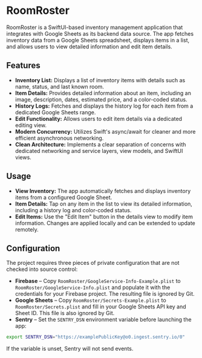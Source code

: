# RoomRoster

RoomRoster is a SwiftUI-based inventory management application that integrates with Google Sheets as its backend data source. The app fetches inventory data from a Google Sheets spreadsheet, displays items in a list, and allows users to view detailed information and edit item details.

## Features

- **Inventory List:** Displays a list of inventory items with details such as name, status, and last known room.
- **Item Details:** Provides detailed information about an item, including an image, description, dates, estimated price, and a color-coded status.
- **History Logs:** Fetches and displays the history log for each item from a dedicated Google Sheets range.
- **Edit Functionality:** Allows users to edit item details via a dedicated editing view.
- **Modern Concurrency:** Utilizes Swift's async/await for cleaner and more efficient asynchronous networking.
- **Clean Architecture:** Implements a clear separation of concerns with dedicated networking and service layers, view models, and SwiftUI views.

## Usage

- **View Inventory:** The app automatically fetches and displays inventory items from a configured Google Sheet.
- **Item Details:** Tap on any item in the list to view its detailed information, including a history log and color-coded status.
- **Edit Items:** Use the "Edit Item" button in the details view to modify item information. Changes are applied locally and can be extended to update remotely.

## Configuration

The project requires three pieces of private configuration that are not checked into source control:

- **Firebase** – Copy `RoomRoster/GoogleService-Info-Example.plist` to `RoomRoster/GoogleService-Info.plist` and populate it with the credentials for your Firebase project. The resulting file is ignored by Git.
- **Google Sheets** – Copy `RoomRoster/Secrets-Example.plist` to `RoomRoster/Secrets.plist` and fill in your Google Sheets API key and Sheet ID. This file is also ignored by Git.
- **Sentry** – Set the `SENTRY_DSN` environment variable before launching the app:

```bash
export SENTRY_DSN="https://examplePublicKey@o0.ingest.sentry.io/0"
```

If the variable is unset, Sentry will not send events.
